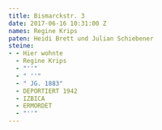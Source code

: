 ```yaml
---
title: Bismarckstr. 3
date: 2017-06-16 10:31:00 Z
names: Regine Krips
paten: Heidi Brett und Julian Schiebener
steine:
- - Hier wohnte
  - Regine Krips
  - "''"
  - " ''"
  - " JG. 1883"
  - DEPORTIERT 1942
  - IZBICA
  - ERMORDET
  - "''"
---
```


